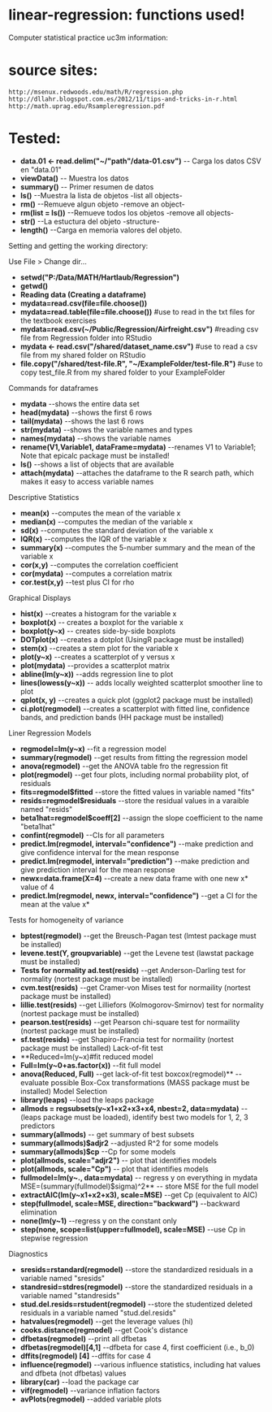 linear-regression: functions used!
==================================
Computer statistical practice uc3m
information:
# source sites:
    http://msenux.redwoods.edu/math/R/regression.php
    http://dllahr.blogspot.com.es/2012/11/tips-and-tricks-in-r.html
    http://math.uprag.edu/Rsampleregression.pdf

# Tested:

* **data.01 <- read.delim("~/"path"/data-01.csv")** -- Carga los datos CSV en "data.01"
* **viewData()** -- Muestra los datos
* **summary()** -- Primer resumen de datos
* **ls()** --Muestra la lista de objetos -list all objects-
* **rm()** --Remueve algun objeto -remove an object-
* **rm(list = ls())** --Remueve todos los objetos -remove all objects-
* **str()** --La estuctura del objeto -structure-
* **length()** --Carga en memoria valores del objeto.



Setting and getting the working directory:

Use File > Change dir...

* **setwd("P:/Data/MATH/Hartlaub/Regression")**
* **getwd()**
* **Reading data (Creating a dataframe)**
* **mydata=read.csv(file=file.choose())**
* **mydata=read.table(file=file.choose())** #use to read in the txt files for the textbook exercises
* **mydata=read.csv(~/Public/Regression/Airfreight.csv")** #reading csv file from Regression folder into RStudio
* **mydata <- read.csv("/shared/dataset_name.csv")** #use to read a csv file from my shared folder on RStudio
* **file.copy("/shared/test-file.R", "~/ExampleFolder/test-file.R")** #use to copy test_file.R from my shared folder to your ExampleFolder

Commands for dataframes

* **mydata** --shows the entire data set
* **head(mydata)** --shows the first 6 rows
* **tail(mydata)** --shows the last 6 rows
* **str(mydata)** --shows the variable names and types
* **names(mydata)** --shows the variable names
* **rename(V1,Variable1, dataFrame=mydata)** --renames V1 to Variable1; Note that epicalc package must be installed!
* **ls()** --shows a list of objects that are available
* **attach(mydata)** --attaches the dataframe to the R search path, which makes it easy to access variable names

Descriptive Statistics

* **mean(x)** --computes the mean of the variable x
* **median(x)** --computes the median of the variable x
* **sd(x)** --computes the standard deviation of the variable x
* **IQR(x)** --computes the IQR of the variable x
* **summary(x)** --computes the 5-number summary and the mean of the variable x
* **cor(x,y)** --computes the correlation coefficient
* **cor(mydata)** --computes a correlation matrix
* **cor.test(x,y)** --test plus CI for rho

Graphical Displays

* **hist(x)** --creates a histogram for the variable x
* **boxplot(x)** -- creates a boxplot for the variable x
* **boxplot(y~x)** -- creates side-by-side boxplots
* **DOTplot(x)** --creates a dotplot (UsingR package must be installed)
* **stem(x)** --creates a stem plot for the variable x
* **plot(y~x)** --creates a scatterplot of y versus x
* **plot(mydata)** --provides a scatterplot matrix
* **abline(lm(y~x))** --adds regression line to plot
* **lines(lowess(y~x))** -- adds locally weighted scatterplot smoother line to plot
* **qplot(x, y)** --creates a quick plot (ggplot2 package must be installed)
* **ci.plot(regmodel)** --creates a scatterplot with fitted line, confidence bands, and prediction bands (HH package must be installed)

Liner Regression Models

* **regmodel=lm(y~x)** --fit a regression model
* **summary(regmodel)** --get results from fitting the regression model
* **anova(regmodel)** --get the ANOVA table fro the regression fit
* **plot(regmodel)** --get four plots, including normal probability plot, of residuals
* **fits=regmodel$fitted** --store the fitted values in variable named "fits"
* **resids=regmodel$residuals** --store the residual values in a varaible named "resids"
* **beta1hat=regmodel$coeff[2]** --assign the slope coefficient to the name "beta1hat"
* **confint(regmodel)** --CIs for all parameters
* **predict.lm(regmodel, interval="confidence")** --make prediction and give confidence interval for the mean response
* **predict.lm(regmodel, interval="prediction")** --make prediction and give prediction interval for the mean response
* **newx=data.frame(X=4)** --create a new data frame with one new x* value of 4
* **predict.lm(regmodel, newx, interval="confidence")** --get a CI for the mean at the value x*

Tests for homogeneity of variance

* **bptest(regmodel)** --get the Breusch-Pagan test (lmtest package must be installed)
* **levene.test(Y, groupvariable)** --get the Levene test (lawstat package must be installed)
* **Tests for normality
ad.test(resids)** --get Anderson-Darling test for normality (nortest package must be installed)
* **cvm.test(resids)** --get Cramer-von Mises test for normaility (nortest package must be installed)
* **lillie.test(resids)** --get Lilliefors (Kolmogorov-Smirnov) test for normality (nortest package must be installed)
* **pearson.test(resids)** --get Pearson chi-square test for normaility (nortest package must be installed)
* **sf.test(resids)** --get Shapiro-Francia test for normaility (nortest package must be installed)
Lack-of-fit test
* **Reduced=lm(y~x)#fit reduced model
* **Full=lm(y~0+as.factor(x))** --fit full model
* **anova(Reduced, Full)** --get lack-of-fit test
boxcox(regmodel)** --evaluate possible Box-Cox transformations (MASS package must be installed)
Model Selection
* **library(leaps)** --load the leaps package
* **allmods = regsubsets(y~x1+x2+x3+x4, nbest=2, data=mydata)** --(leaps package must be loaded), identify best two models for 1, 2, 3 predictors
* **summary(allmods)** -- get summary of best subsets
* **summary(allmods)$adjr2** --adjusted R^2 for some models
* **summary(allmods)$cp** --Cp for some models
* **plot(allmods, scale="adjr2")** -- plot that identifies models
* **plot(allmods, scale="Cp")** -- plot that identifies models
* **fullmodel=lm(y~., data=mydata)** -- regress y on everything in mydata
MSE=(summary(fullmodel)$sigma)^2** -- store MSE for the full model
* **extractAIC(lm(y~x1+x2+x3), scale=MSE)** --get Cp (equivalent to AIC)
* **step(fullmodel, scale=MSE, direction="backward")** --backward elimination
* **none(lm(y~1)** --regress y on the constant only
* **step(none, scope=list(upper=fullmodel), scale=MSE)** --use Cp in stepwise regression

Diagnostics

* **sresids=rstandard(regmodel)** --store the standardized residuals in a variable named "sresids"
* **standresid=stdres(regmodel)** --store the standardized residuals in a variable named "standresids"
* **stud.del.resids=rstudent(regmodel)** --store the studentized deleted residuals in a variable named "stud.del.resids"
* **hatvalues(regmodel)** --get the leverage values (hi)
* **cooks.distance(regmodel)** --get Cook's distance
* **dfbetas(regmodel)** --print all dfbetas
* **dfbetas(regmodel)[4,1]** --dfbeta for case 4, first coefficient (i.e., b_0)
* **dffits(regmodel) [4]** --dffits for case 4
* **influence(regmodel)** --various influence statistics, including hat values and dfbeta (not dfbetas) values
* **library(car)** --load the package car
* **vif(regmodel)** --variance inflation factors
* **avPlots(regmodel)** --added variable plots
